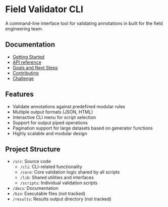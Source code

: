# Field Validator CLI

A command-line interface tool for validating annotations in built for the field engineering team.

## Documentation

- [Getting Started](./docs/getting-started.md)
- [API reference](./docs/api-reference.md)
- [Goals and Next Steps](./docs/goals-and-next-steps.md)
- [Contributing](./docs/CONTRIBUTING.md)
- [Challenge](./docs/CHALLENGE.md)

## Features

- Validate annotations against predefined modular rules
- Multiple output formats (JSON, HTML)
- Interactive CLI menu for script selection
- Support for output piped operations
- Pagination support for large datasets based on generator functions
- Highly scalable and modular design

## Project Structure

- `/src`: Source code
  - `/cli`: CLI-related functionality
  - `/core`: Core validation logic shared by all scripts
  - `/lib`: Shared utilities and interfaces
  - `/scripts`: Individual validation scripts
- `/docs`: Documentation
- `/bin`: Executable files (not tracked)
- `/results`: Results output directory (not tracked)
